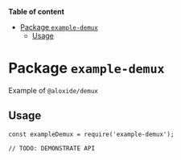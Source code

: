 <!-- START doctoc generated TOC please keep comment here to allow auto update -->
<!-- DON'T EDIT THIS SECTION, INSTEAD RE-RUN doctoc TO UPDATE -->

**Table of content**

- [Package `example-demux`](#package-example-demux)
  - [Usage](#usage)

<!-- END doctoc generated TOC please keep comment here to allow auto update -->

# Package `example-demux`

Example of `@aloxide/demux`

## Usage

```
const exampleDemux = require('example-demux');

// TODO: DEMONSTRATE API
```
